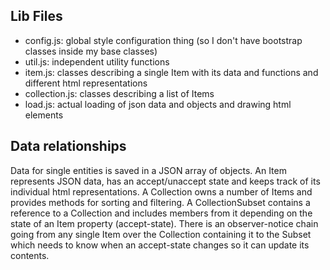 ## Lib Files

- config.js: global style configuration thing (so I don't have bootstrap classes
  inside my base classes)
- util.js: independent utility functions
- item.js: classes describing a single Item with its data and functions and
  different html representations
- collection.js: classes describing a list of Items
- load.js: actual loading of json data and objects and drawing html elements

## Data relationships

Data for single entities is saved in a JSON array of objects. An Item represents
JSON data, has an accept/unaccept state and keeps track of its individual html
representations. A Collection owns a number of Items and provides methods for
sorting and filtering. A CollectionSubset contains a reference to a Collection
and includes members from it depending on the state of an Item property
(accept-state). There is an observer-notice chain going from any single Item
over the Collection containing it to the Subset which needs to know when an
accept-state changes so it can update its contents.
